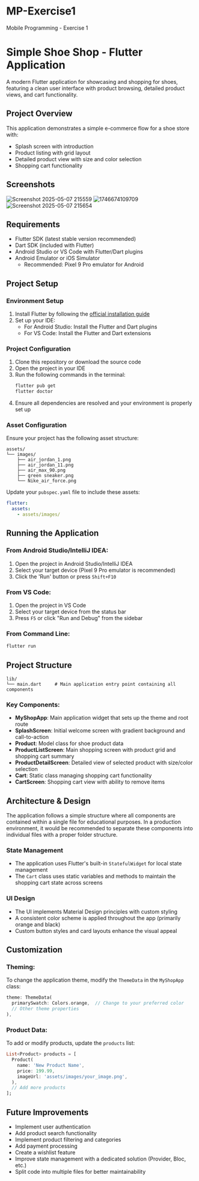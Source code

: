 # MP-Exercise1
Mobile Programming - Exercise 1

# Simple Shoe Shop - Flutter Application

A modern Flutter application for showcasing and shopping for shoes, featuring a clean user interface with product browsing, detailed product views, and cart functionality.

## Project Overview

This application demonstrates a simple e-commerce flow for a shoe store with:
- Splash screen with introduction
- Product listing with grid layout
- Detailed product view with size and color selection
- Shopping cart functionality

## Screenshots
![Screenshot 2025-05-07 215559](https://github.com/user-attachments/assets/b13503e7-81d4-4cf0-9054-d68158622ab8)
![1746674109709](https://github.com/user-attachments/assets/1690cc13-dbbb-45e1-a229-3c24f02401d8)
![Screenshot 2025-05-07 215654](https://github.com/user-attachments/assets/01b665f1-8b44-4378-93b7-72fc0c365416)


## Requirements

- Flutter SDK (latest stable version recommended)
- Dart SDK (included with Flutter)
- Android Studio or VS Code with Flutter/Dart plugins
- Android Emulator or iOS Simulator
  - Recommended: Pixel 9 Pro emulator for Android

## Project Setup

### Environment Setup

1. Install Flutter by following the [official installation guide](https://flutter.dev/docs/get-started/install)
2. Set up your IDE:
   - For Android Studio: Install the Flutter and Dart plugins
   - For VS Code: Install the Flutter and Dart extensions

### Project Configuration

1. Clone this repository or download the source code
2. Open the project in your IDE
3. Run the following commands in the terminal:
   ```bash
   flutter pub get
   flutter doctor
   ```
4. Ensure all dependencies are resolved and your environment is properly set up

### Asset Configuration

Ensure your project has the following asset structure:
```
assets/
└── images/
    ├── air_jordan_1.png
    ├── air_jordan_11.png
    ├── air_max_90.png
    ├── green sneaker.png
    └── Nike_air_force.png
```

Update your `pubspec.yaml` file to include these assets:
```yaml
flutter:
  assets:
    - assets/images/
```

## Running the Application

### From Android Studio/IntelliJ IDEA:

1. Open the project in Android Studio/IntelliJ IDEA
2. Select your target device (Pixel 9 Pro emulator is recommended)
3. Click the 'Run' button or press `Shift+F10`

### From VS Code:

1. Open the project in VS Code
2. Select your target device from the status bar
3. Press `F5` or click "Run and Debug" from the sidebar

### From Command Line:

```bash
flutter run
```

## Project Structure

```
lib/
└── main.dart     # Main application entry point containing all components
```

### Key Components:

- **MyShopApp**: Main application widget that sets up the theme and root route
- **SplashScreen**: Initial welcome screen with gradient background and call-to-action
- **Product**: Model class for shoe product data
- **ProductListScreen**: Main shopping screen with product grid and shopping cart summary
- **ProductDetailScreen**: Detailed view of selected product with size/color selection
- **Cart**: Static class managing shopping cart functionality
- **CartScreen**: Shopping cart view with ability to remove items

## Architecture & Design

The application follows a simple structure where all components are contained within a single file for educational purposes. In a production environment, it would be recommended to separate these components into individual files with a proper folder structure.

### State Management

- The application uses Flutter's built-in `StatefulWidget` for local state management
- The `Cart` class uses static variables and methods to maintain the shopping cart state across screens

### UI Design

- The UI implements Material Design principles with custom styling
- A consistent color scheme is applied throughout the app (primarily orange and black)
- Custom button styles and card layouts enhance the visual appeal

## Customization

### Theming:

To change the application theme, modify the `ThemeData` in the `MyShopApp` class:

```dart
theme: ThemeData(
  primarySwatch: Colors.orange,  // Change to your preferred color
  // Other theme properties
),
```

### Product Data:

To add or modify products, update the `products` list:

```dart
List<Product> products = [
  Product(
    name: 'New Product Name',
    price: 199.99,
    imageUrl: 'assets/images/your_image.png',
  ),
  // Add more products
];
```

## Future Improvements

- Implement user authentication
- Add product search functionality
- Implement product filtering and categories
- Add payment processing
- Create a wishlist feature
- Improve state management with a dedicated solution (Provider, Bloc, etc.)
- Split code into multiple files for better maintainability

